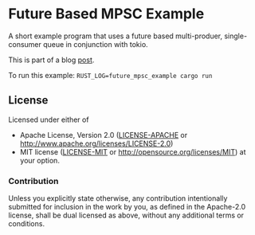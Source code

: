 # Future Based MPSC Example

A short example program that uses a future based multi-produer, single-consumer queue in conjunction with tokio.

This is part of a blog [post](http://hermanradtke.com/2017/03/03/future-mpsc-queue-with-tokio.html).

To run this example: `RUST_LOG=future_mpsc_example cargo run`

## License

Licensed under either of
 * Apache License, Version 2.0 ([LICENSE-APACHE](LICENSE-APACHE) or http://www.apache.org/licenses/LICENSE-2.0)
 * MIT license ([LICENSE-MIT](LICENSE-MIT) or http://opensource.org/licenses/MIT)
at your option.

### Contribution

Unless you explicitly state otherwise, any contribution intentionally submitted
for inclusion in the work by you, as defined in the Apache-2.0 license, shall be dual licensed as above, without any
additional terms or conditions.
